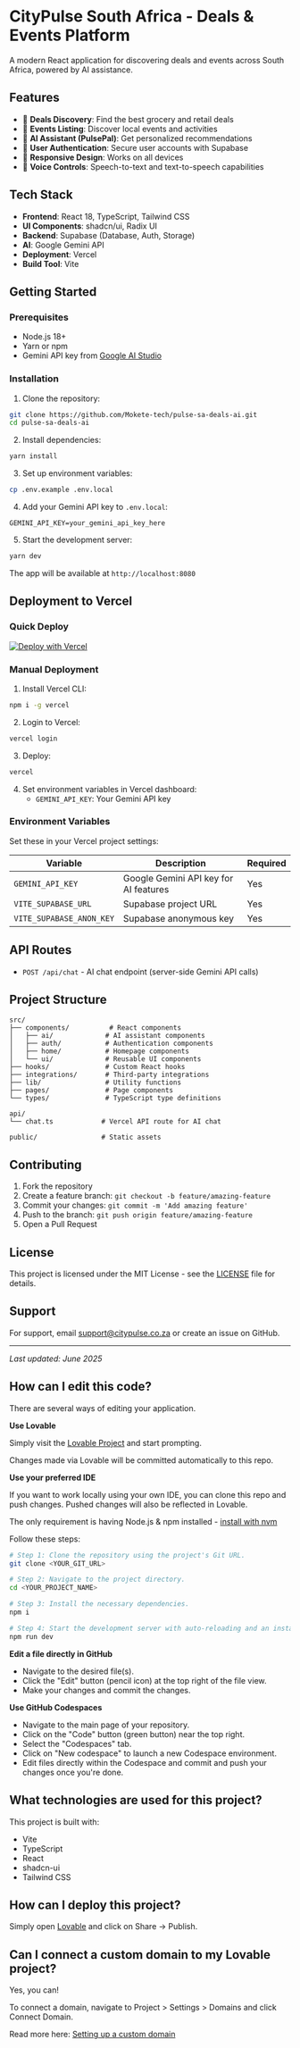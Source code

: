# CityPulse South Africa - Deals & Events Platform

A modern React application for discovering deals and events across South Africa, powered by AI assistance.

## Features

- 🛒 **Deals Discovery**: Find the best grocery and retail deals
- 🎉 **Events Listing**: Discover local events and activities
- 🤖 **AI Assistant (PulsePal)**: Get personalized recommendations
- 🔐 **User Authentication**: Secure user accounts with Supabase
- 📱 **Responsive Design**: Works on all devices
- 🎤 **Voice Controls**: Speech-to-text and text-to-speech capabilities

## Tech Stack

- **Frontend**: React 18, TypeScript, Tailwind CSS
- **UI Components**: shadcn/ui, Radix UI
- **Backend**: Supabase (Database, Auth, Storage)
- **AI**: Google Gemini API
- **Deployment**: Vercel
- **Build Tool**: Vite

## Getting Started

### Prerequisites

- Node.js 18+
- Yarn or npm
- Gemini API key from [Google AI Studio](https://makersuite.google.com/app/apikey)

### Installation

1. Clone the repository:
```bash
git clone https://github.com/Mokete-tech/pulse-sa-deals-ai.git
cd pulse-sa-deals-ai
```

2. Install dependencies:
```bash
yarn install
```

3. Set up environment variables:
```bash
cp .env.example .env.local
```

4. Add your Gemini API key to `.env.local`:
```env
GEMINI_API_KEY=your_gemini_api_key_here
```

5. Start the development server:
```bash
yarn dev
```

The app will be available at `http://localhost:8080`

## Deployment to Vercel

### Quick Deploy

[![Deploy with Vercel](https://vercel.com/button)](https://vercel.com/new/clone?repository-url=https://github.com/Mokete-tech/pulse-sa-deals-ai)

### Manual Deployment

1. Install Vercel CLI:
```bash
npm i -g vercel
```

2. Login to Vercel:
```bash
vercel login
```

3. Deploy:
```bash
vercel
```

4. Set environment variables in Vercel dashboard:
   - `GEMINI_API_KEY`: Your Gemini API key

### Environment Variables

Set these in your Vercel project settings:

| Variable | Description | Required |
|----------|-------------|----------|
| `GEMINI_API_KEY` | Google Gemini API key for AI features | Yes |
| `VITE_SUPABASE_URL` | Supabase project URL | Yes |
| `VITE_SUPABASE_ANON_KEY` | Supabase anonymous key | Yes |

## API Routes

- `POST /api/chat` - AI chat endpoint (server-side Gemini API calls)

## Project Structure

```
src/
├── components/          # React components
│   ├── ai/             # AI assistant components
│   ├── auth/           # Authentication components
│   ├── home/           # Homepage components
│   └── ui/             # Reusable UI components
├── hooks/              # Custom React hooks
├── integrations/       # Third-party integrations
├── lib/                # Utility functions
├── pages/              # Page components
└── types/              # TypeScript type definitions

api/
└── chat.ts            # Vercel API route for AI chat

public/                # Static assets
```

## Contributing

1. Fork the repository
2. Create a feature branch: `git checkout -b feature/amazing-feature`
3. Commit your changes: `git commit -m 'Add amazing feature'`
4. Push to the branch: `git push origin feature/amazing-feature`
5. Open a Pull Request

## License

This project is licensed under the MIT License - see the [LICENSE](LICENSE) file for details.

## Support

For support, email support@citypulse.co.za or create an issue on GitHub.

---
*Last updated: June 2025*

## How can I edit this code?

There are several ways of editing your application.

**Use Lovable**

Simply visit the [Lovable Project](https://lovable.dev/projects/5df435b7-064b-4b80-a54c-9275459d56cb) and start prompting.

Changes made via Lovable will be committed automatically to this repo.

**Use your preferred IDE**

If you want to work locally using your own IDE, you can clone this repo and push changes. Pushed changes will also be reflected in Lovable.

The only requirement is having Node.js & npm installed - [install with nvm](https://github.com/nvm-sh/nvm#installing-and-updating)

Follow these steps:

```sh
# Step 1: Clone the repository using the project's Git URL.
git clone <YOUR_GIT_URL>

# Step 2: Navigate to the project directory.
cd <YOUR_PROJECT_NAME>

# Step 3: Install the necessary dependencies.
npm i

# Step 4: Start the development server with auto-reloading and an instant preview.
npm run dev
```

**Edit a file directly in GitHub**

- Navigate to the desired file(s).
- Click the "Edit" button (pencil icon) at the top right of the file view.
- Make your changes and commit the changes.

**Use GitHub Codespaces**

- Navigate to the main page of your repository.
- Click on the "Code" button (green button) near the top right.
- Select the "Codespaces" tab.
- Click on "New codespace" to launch a new Codespace environment.
- Edit files directly within the Codespace and commit and push your changes once you're done.

## What technologies are used for this project?

This project is built with:

- Vite
- TypeScript
- React
- shadcn-ui
- Tailwind CSS

## How can I deploy this project?

Simply open [Lovable](https://lovable.dev/projects/5df435b7-064b-4b80-a54c-9275459d56cb) and click on Share -> Publish.

## Can I connect a custom domain to my Lovable project?

Yes, you can!

To connect a domain, navigate to Project > Settings > Domains and click Connect Domain.

Read more here: [Setting up a custom domain](https://docs.lovable.dev/tips-tricks/custom-domain#step-by-step-guide)
